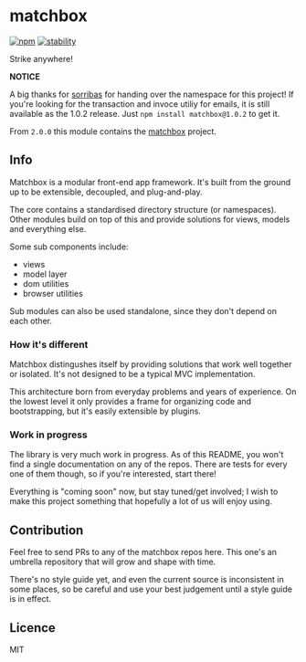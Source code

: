 matchbox
========

[![npm](https://img.shields.io/npm/v/matchbox.svg)](https://www.npmjs.com/package/matchbox)
[![stability](https://img.shields.io/badge/stability-experimental-orange.svg)](https://github.com/matchboxjs/matchbox/wiki/Stability)

Strike anywhere!

**NOTICE**

A big thanks for [sorribas](https://github.com/sorribas) for handing over the namespace for this project!
If you're looking for the transaction and invoce utiliy for emails, 
it is still available as the 1.0.2 release. Just `npm install matchbox@1.0.2` to get it.

From `2.0.0` this module contains the [matchbox](https://github.com/matchboxjs) project.

## Info

Matchbox is a modular front-end app framework.
It's built from the ground up to be extensible, decoupled, and plug-and-play.

The core contains a standardised directory structure (or namespaces).
Other modules build on top of this and provide solutions for views, models and everything else.

Some sub components include:

 - views
 - model layer
 - dom utilities
 - browser utilities

Sub modules can also be used standalone, since they don't depend on each other.

### How it's different

Matchbox distingushes itself by providing solutions that work well together or isolated.
It's not designed to be a typical MVC implementation.

This architecture born from everyday problems and years of experience.
On the lowest level it only provides a frame for organizing code and bootstrapping, 
but it's easily extensible by plugins.

### Work in progress

The library is very much work in progress. As of this README, you won't find a single documentation on any of the repos.
There are tests for every one of them though, so if you're interested, start there!

Everything is "coming soon" now, but stay tuned/get involved; 
I wish to make this project something that hopefully a lot of us will enjoy using.

## Contribution

Feel free to send PRs to any of the matchbox repos here. 
This one's an umbrella repository that will grow and shape with time.

There's no style guide yet, and even the current source is inconsistent in some places, so be careful and use your best judgement until a style guide is in effect.

## Licence

MIT
